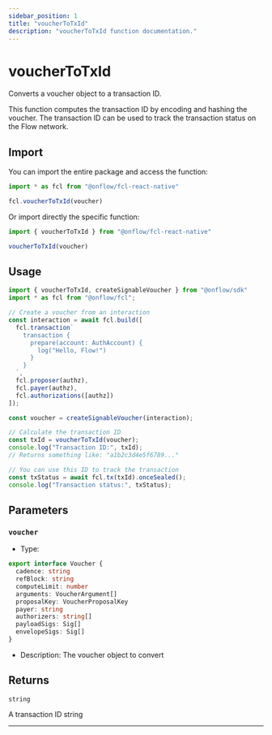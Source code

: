 ```yaml
---
sidebar_position: 1
title: "voucherToTxId"
description: "voucherToTxId function documentation."
---
```


<!-- THIS DOCUMENT IS AUTO-GENERATED FROM [onflow/fcl-react-native/../sdk/src/resolve/voucher.ts](https://github.com/onflow/fcl-js/tree/master/packages/fcl-react-native/../sdk/src/resolve/voucher.ts). DO NOT EDIT MANUALLY -->

# voucherToTxId

Converts a voucher object to a transaction ID.

This function computes the transaction ID by encoding and hashing the voucher.
The transaction ID can be used to track the transaction status on the Flow network.

## Import

You can import the entire package and access the function:

```typescript
import * as fcl from "@onflow/fcl-react-native"

fcl.voucherToTxId(voucher)
```

Or import directly the specific function:

```typescript
import { voucherToTxId } from "@onflow/fcl-react-native"

voucherToTxId(voucher)
```

## Usage

```typescript
import { voucherToTxId, createSignableVoucher } from "@onflow/sdk"
import * as fcl from "@onflow/fcl";

// Create a voucher from an interaction
const interaction = await fcl.build([
  fcl.transaction`
    transaction {
      prepare(account: AuthAccount) {
        log("Hello, Flow!")
      }
    }
  `,
  fcl.proposer(authz),
  fcl.payer(authz),
  fcl.authorizations([authz])
]);

const voucher = createSignableVoucher(interaction);

// Calculate the transaction ID
const txId = voucherToTxId(voucher);
console.log("Transaction ID:", txId);
// Returns something like: "a1b2c3d4e5f6789..."

// You can use this ID to track the transaction
const txStatus = await fcl.tx(txId).onceSealed();
console.log("Transaction status:", txStatus);
```

## Parameters

### `voucher` 


- Type: 
```typescript
export interface Voucher {
  cadence: string
  refBlock: string
  computeLimit: number
  arguments: VoucherArgument[]
  proposalKey: VoucherProposalKey
  payer: string
  authorizers: string[]
  payloadSigs: Sig[]
  envelopeSigs: Sig[]
}
```
- Description: The voucher object to convert


## Returns

`string`


A transaction ID string

---